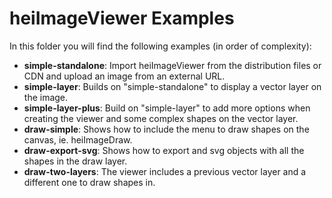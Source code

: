 # heiImageViewer Examples

In this folder you will find the following examples (in order of complexity):

- **simple-standalone**: Import heiImageViewer from the distribution files or CDN and upload an image from an external URL.
- **simple-layer**: Builds on "simple-standalone" to display a vector layer on the image.
- **simple-layer-plus**: Build on "simple-layer" to add more options when creating the viewer and some complex shapes on the vector layer.
- **draw-simple**: Shows how to include the menu to draw shapes on the canvas, ie. heiImageDraw.
- **draw-export-svg**: Shows how to export and svg objects with all the shapes in the draw layer.
- **draw-two-layers**: The viewer includes a previous vector layer and a different one to draw shapes in.